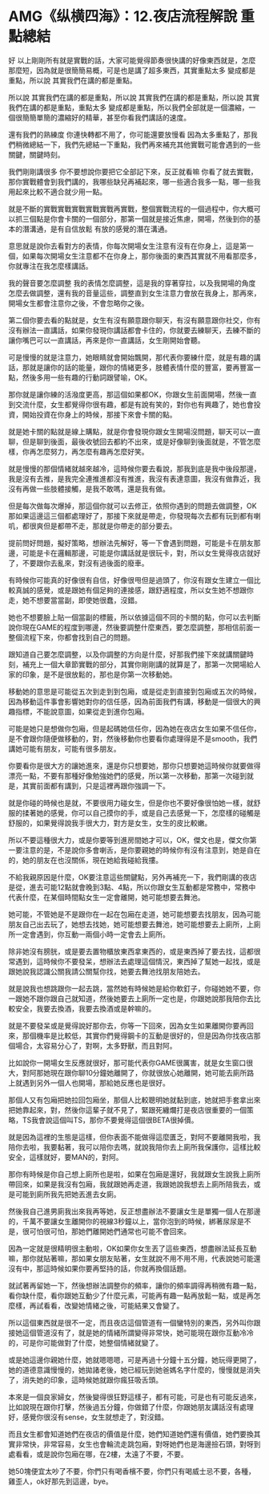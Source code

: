 # AMG《纵横四海》：12.夜店流程解說  重點總結

好 以上剛剛所有就是實戰的話，大家可能覺得節奏很快講的好像東西就是，怎麼那麼短，因為就是很簡簡易概，可是也是講了超多東西，其實重點太多 變成都是重點，所以說 其實我們在講的都是重點。

所以說 其實我們在講的都是重點，所以說 其實我們在講的都是重點，所以說 其實我們在講的都是重點，重點太多 變成都是重點，所以我們全部就是一個濃縮，一個很簡簡單簡的濃縮好的精華，甚至你看我們講話的速度。

還有我們的熟練度 你連快轉都不用了，你可能還要放慢看 因為太多重點了，那我們稍微總結一下，我們先總結一下重點，我們再來補充其他實戰可能會遇到的一些關鍵，關鍵時刻。

我們剛剛講很多 你不要想說你要把它全部記下來，反正就看嘛 你看了就去實戰，那你實戰體會到我們講的，我哪些缺兒再補起來，哪一些適合我多一點，哪一些我用起來比較不適合就少用一點。

就是不斷的實戰實戰實戰實戰實戰再實戰，整個實戰流程的一個過程中，你大概可以抓三個點是你會卡關的一個部分，那第一個就是接近焦慮，開場，然後到你的基本的潛溝通，是有自信放鬆 有放的感覺的潛在溝通。

意思就是說你去看對方的表情，你每次開場女生注意有沒有在你身上，這是第一個，如果每次開場女生注意都不在你身上，那你後面的東西其實就不用看那麼多，你就專注在我怎麼樣講話。

我的聲音要怎麼調整 我的表情怎麼調整，這是我的穿著穿拉，以及我開場的角度怎麼去做調整，還有我的音量這些，調整直到女生注意力會放在我身上，那再來，開場女生都會注意你之後，不會忽略你之後。

第二個你要去看的點就是，女生有沒有願意跟你聊天，有沒有願意跟你社交，你有沒有辦法一直講話，如果你發現你講話都會卡住的，你就要去練聊天，去練不斷的讓你嘴巴可以一直講話，再來是你一直講話，女生剛開始會聽。

可是慢慢的就是注意力，她眼睛就會開始飄開，那代表你要練什麼，就是有趣的講話，那就是讓你的話的能量，跟你的情緒更多，肢體表情什麼的豐富，要再豐富一點，然後多用一些有趣的行動詞跟譬喻，OK。

那你就是讓你練的活潑度更高，那這個如果都OK，你跟女生前面開場，然後一直到交流什麼，女生都覺得你很有趣，都是有說有笑的，對你也有興趣了，她也會投資，開始投資在你身上的時候，那接下來會卡關的點。

就是她卡關的點就是線上購點，就是你會發現你跟女生開場沒問題，聊天可以一直聊，但是聊到後面，最後收號回去都約不出來，或是好像聊到後面就是，不管怎麼樣，你再怎麼努力，再怎麼有趣再怎麼好笑。

就是慢慢的那個情緒就越來越冷，這時候你要去看說，那我到底是我中後段那邊，我是沒有去推，是我完全連推進都沒有推進，我沒有表達意圖，我沒有做靠近，我沒有再做一些肢體接觸，是我不敢嗎，還是我有做。

但是每次做每次爆掉，那這個你就可以去修正，依照你遇到的問題去做調整，OK那如果這邊這三個都處理好了，那接下來就是帶走，你發現每次去都有玩到都有喇叽，都很爽但是都帶不走，那就是你帶走的部分要去。

提前問好問題，擬好策略，想辦法先解好，等一下會遇到問題，可能是卡在朋友那邊，可能是卡在邏輯那邊，可能是你講話就是很玩卡，對，所以女生覺得夜店就好了，不要跟你去亂來，對沒有過後面的廢車。

有時候你可能真的好像很有自信，好像很甩但是過頭了，你沒有跟女生建立一個比較真誠的感覺，或是跟她有個足夠的連接感，跟舒適程度，所以女生她不想跟你走，她不想要當當副，即使她很蠢，沒錯。

她也不想要臉上貼一個當副的標籤，所以依據這個不同的卡關的點，你可以去判斷說你現在GAME的程度到哪邊，然後要調整什麼東西，要怎麼調整，那相信前面一整個流程下來，你都會找到自己的問題。

跟知道自己要怎麼調整，以及你調整的方向是什麼，好那我們接下來就講關鍵時刻，補充上一個大章節實戰的部分，其實你剛剛講的就算是了，那第一次開場給人家的印象，是不是很放鬆的，那也是你第一次移動她。

移動她的意思是可能從五次到走到到包廂，或是從走到直接到包廂或五次的時候，因為移動這件事會影響她對你的信任感，因為前面我們有講，移動是一個很大的興趣指標，不能說意圖，如果從走到進你包廂。

可能是她只是想做你包廂，但是起碼她信任你，因為她在夜店女生如果不信任你，是不會跟你隨便做移動的，對，然後移動你也要看你處理得是不是smooth，我們講她可能有朋友，可能有很多朋友。

你要看你是很大方的讓她進來，還是你只想要她，那你只想要她這時候你就要做得漂亮一點，不要有那種好像勉強她們的感覺，所以第一次移動，那第一次碰到就是，其實前面都有講到，只是這裡再跟你強調一下。

就是你碰的時候也是就，不要很用力碰女生，但是你也不要好像很怕她一樣，就舒服的揉著她的感覺，你可以自己摸你的手，或是自己去感覺一下，怎麼樣的碰觸是舒服的，如果覺得說我手很大力，對方是女生，女生的皮比較嫩。

所以不要這種很大力，或是你要等到進房間她才可以，OK，傑文也是，傑文你第一要注意的是，不是說你多會喇舌，是你要親她的時候你有沒有注意到，她是自在的，她的朋友在也沒關係，現在她給我碰給我摟。

不給我親原因是什麼，OK要注意這些關鍵點，另外再補充一下，我們剛講的夜店是從，進去可能12點就會晚到3點、4點，所以你跟女生互動都是常務中，常務中代表什麼，在某個時間點女生一定會離開，她可能想要去舞池。

她可能，不管她是不是跟你在一起在包廂在走道，她可能想要去找朋友，因為可能朋友自己出去玩了，她想去找她，她可能想要去舞池，她可能想要去上廁所，上廁所一定會遇到，你互動一兩個小時一定會去上廁所。

除非她沒有膀胱，或是要去置物櫃放東西拿東西的，或是東西掉了要去找，這都很常遇到，這時候你不要發呆，想辦法去處理這個情況，東西掉了幫她一起找，或是跟她說我認識公關我請公關幫你找，她要去舞池找朋友陪她去。

就是說我也想跳跟你一起去跳，當然她有時候她是給你軟釘子，你碰她她不要，你一跟她不跟你跟自己就知道，然後她要去上廁所一定也是，你跟她說那我陪你去比較安全，我要去換酒，我要去換酒或是幹嘛的。

就是不要發呆或是覺得說好那你去，你等一下回來，因為女生如果離開你要再回來，那個機率是比較低，其實你們覺得鋼卡的互動是很好的，但是因為你找夜店那個場合，太容易分心了，對啊，太多野獸，而且對阿。

比如說你一開場女生反應就很好，那可能代表你GAME很厲害，就是女生窗口很大，對阿那她現在跟你聊10分鐘她離開了，你就很放心她離開，她可能去廁所路上就遇到另外一個人也開場，那給她反應也是很好。

那個人又有包廂把她拉回包廂坐，那個人比較聰明她就黏到底，她就把手套拿出來把她靠起來，對，然後你這輩子就不見了，緊跟死纏爛打是夜店很重要的一個策略，TS我會說這個叫TS，那你不要覺得這個很BETA很掉價。

就是因為這裡的生態是這樣，但你表面不能做得這麼匱乏，對阿不要離開我啦，我陪你去啦，我要黏著，我可以陪你去嗎，就說我陪你去上廁所我保護你，這樣比較安全，這樣就好，要MAN的，對阿。

那你有時候是你自己想上廁所也是啦，如果在包廂是還好，我就跟女生說我上廁所帶回來，如果是我沒有包廂，我就跟她再走道，我跟她說我想去上廁所陪我去，或是可能到廁所我先把她丟進去女廁。

然後我自己進男廁我出來我再等她，反正想盡辦法不要讓女生是單獨一個人在那邊的，千萬不要讓女生離開你的視線3秒鐘以上，當你泡到的時候，綁著尿尿是不是，很可怕很可怕，那她們離開她們通常也可能不會回來。

因為一定就是很精明很主動啦，OK如果你女生丟了這些東西，想盡辦法延長互動嘛，那你就貼著嘛，那如果女朋友貼著，女生就說不用不用不用，代表說她可能還沒有中，那這時候如果你要再堅持的話，你就再換個話題。

就試著再留她一下，然後想辦法調整你的頻率，讓你的頻率調得再稍微有趣一點，看你缺什麼，看你跟她互動少了什麼元素，可能再有趣一點再放鬆一點，或是再怎麼樣，再試看看，改變她情緒之後，可能結果又會變了。

所以這個東西就是很不一定，而且夜店這個管道有一個蠻特別的東西，另外叫你跟接她這個管道沒有了，就是她的情緒所謂變得非常快，她可能現在跟你互動冷冷的，可是你可能做對了什麼，她整個情緒就變了。

或是她這邊你親她什麼，她就嗯嗯嗯，可是再過十分鐘十五分鐘，她玩得更開了，她的道德意識慢慢的，她拋諸老後，她已經玩到她爸媽名字什麼的，慢慢就是消失了，消失她的印象，這時候她就跟你瘋狂吸舌頭。

本來是一個良家婦女，然後變得很狂野這樣子，都有可能，可是也有可能反過來，比如說現在跟你打擊，然後過五分鐘，你做錯了什麼，你跟她朋友講話沒有處理好，感覺你很沒有sense，女生就想走了，對沒錯。

而且女生都會知道她們在夜店的價值是什麼，她們知道她們還有價值，她們要換其實非常快，非常容易，女生也會輪流走跳包廂，對呀她們也是海邊撿石頭，對呀到處看看，或是說你包廂在哪，在2樓，太遠了不要，不要。

她50塊便宜太吵了不要，你們只有喝香檳不要，你們只有喝威士忌不要，各種，雞歪人，ok好那先到這邊，bye。